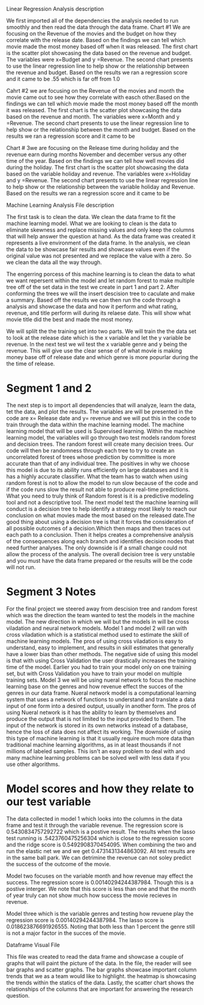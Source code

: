 Linear Regression Analysis description

We first imported all of the dependencies the analysis needed to run smoothly and then read the data through the data frame. Chart  #1 We are focusing on the Revenue of the movies and the budget on how they correlate with the release date. Based on the findings we can tell which movie made the most money based off when it was released. The first chart is the scatter plot showcasing the data based on the revenue and budget. The variables were x=Budget and y =Revenue. The second chart presents to use the linear regression line to help show or the relationship between the revenue and budget. Based on the results we ran a regression score and it came to be .55 which is far off from 1.0

Cahrt #2 we are focusing on the Revenue of the movies and month the movie came out to see how they correlate with easch other.Based on the findings we can tell which movie made the most money based off the month it was released. The first chart is the scatter plot showcasing the data based on the revenue and month. The variables were x=Month and y =Revenue. The second chart presents to use the linear regression line to help show or the relationship between the month and budget. Based on the results we ran a regression score and it came to be 

Chart # 3we are focusing on the Release time during holiday and the revenue earn during months November and december versus any other time of the year.  Based on the findings we can tell how well movies did during the holiday. The first chart is the scatter plot showcasing the data based on the variable holiday  and revenue. The variables were x=Holiday and y =Revenue. The second chart presents to use the linear regression line to help show or the relationship between the variable holiday and Revenue. Based on the results we ran a regression score and it came to be 


Machine Learning Analysis File description

The first task is to clean the data. We clean the data frame to fit the machine learning model. What we are looking to clean is the data to eliminate skewness and replace missing values and only keep the columns that will help answer the question at hand. As the data frame was created it represents a live environment of the data frame. In the analysis, we clean the data to be showcase fair results and showcase values even if the original value was not presented and we replace the value with a zero. So we clean the data all the way through.

The engerring porcess of this machine learning is to clean the data to what we want repersent within the model and let random forest to make multiple tree off of the set data in the test we create in part 1 and part 2. After conforming the trees we will the insert descision tree to caculate and make a summary. Based off the results we can then run the code through a analysis and showcase the data and how it perform and what rating, revenue, and title perform will during its relaese date. This will show what movie title did the best and made the most money.

We will splilt the the training set into two parts. We will train the the data set to look at the release date which is the x variable and let the y variable be revenue. In the next test we wil test the x variable genre and y being the revenue. This will give use the clear sense of of what movie is making money base off of release date and which genre is more popurlar during the the time of release.

# Segment 1 and 2 

The next step is to import all dependencies that will analyze, learn the data, tet the data, and plot the results. The variables are will be presented in the code are x= Release date and y= revenue and we will put this in the code to train through the data within the machine learning model. The machine learning model that will be used is Supervised learning. Within the machine learning model, the variables will go through two test models random forest and decision trees. The random forest will create many decision trees. Our code will then be randomness through each tree to try to create an uncorrelated forest of trees whose prediction by committee is more accurate than that of any individual tree. The positives in why we choose this model is due to its ability runs efficiently on large databases and it is has a highly accurate classifier. What the team has to watch when using random forest is not to allow the model to run slow because of the code and if the code runs slow the result not able to produce real-time predictions. What you need to truly think of Random forest is it is a predictive modeling tool and not a descriptive tool. The next model test the machine learning will conduct is a decision tree to help identify a strategy most likely to reach our conclusion on what movies made the most based on the released date.The good thing about using a decision tree is that it forces the consideration of all possible outcomes of a decision.Which then maps and then traces out each path to a conclusion. Then it helps creates a comprehensive analysis of the consequences along each branch and identifies decision nodes that need further analyses. The only downside is if a small change could not allow the process of the analysis. The overall decision tree is very unstable and you must have the data frame prepared or the results will be the code will not run.

# Segment 3 Notes

For the final project we steered away from descision tree and random forest which was the direction the team wanted to test the models in the machine model. The new direction in which we will but the models in will be cross viladation and neural network models. Model 1 and model 2 will ran with cross viladation which is a statistical method used to estimate the skill of machine learning models. The pros of using cross viladation is easy to understand, easy to implement, and results in skill estimates that generally have a lower bias than other methods. The negative side of using this model is that with using Cross Validation the user drastically increases the training time of the model. Earlier you had to train your model only on one training set, but with Cross Validation you have to train your model on multiple training sets. Model 3 we will be using nueral network to focus the machine learning base on the genres and how revenue effect the succes of the genres in our data frame. Nueral network model  is a computational learning system that uses a network of functions to understand and translate a data input of one form into a desired output, usually in another form. The pros of using Nueral network is it has the ability to learn by themselves and produce the output that is not limited to the input provided to them. The input of the network is stored in its own networks instead of a database, hence the loss of data does not affect its working. The downside of using this type of machine learning is that it usually require much more data than traditional machine learning algorithms, as in at least thousands if not millions of labeled samples. This isn't an easy problem to deal with and many machine learning problems can be solved well with less data if you use other algorithms.

# Model scores and how they relate to our test variable


The data collected in model 1 which looks into the columns in the data frame and test it through the variable revenue. The regression score is 0.5430834757292722 which is a postive result. The results when the lasso test running is .5423760475256304 which is close to the regression score and the ridge score is 0.5492908370454095. When combining the two and run the elastic net we and we get 0.4731431344863092. All test results are in the same ball park. We can detrimine the revenue can not soley predict the success of the outcome of the movie.

Model two focuses on the variable month and how revenue may effect the success. The regression score is 0.00140294244387984. Though this is a postive interger. We note that this score is less than one and that the month of year truly can not show much how success the movie recieves in revenue.

Model three which is the variable genres and testing how revuene play the regression score is 0.00140294244387984. The lasso score is 0.018623876691926555. Noting that both less than 1 percent the genre still is not a major factor in the succes of the movie.

Dataframe Visual File

This file was created to read the data frame and showcase a couple of graphs that will paint the picture of the data. In the file, the reader will see bar graphs and scatter graphs. The bar graphs showcase important column trends that we as a team would like to highlight. the heatmap is showcasing the trends within the statics of the data. Lastly, the scatter chart shows the relationships of the columns that are important for answering the research question.


